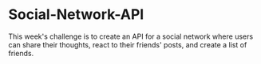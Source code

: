 # Social-Network-API
This week's challenge is to create an API for a social network where users can share their thoughts, react to their friends' posts, and create a list of friends.
